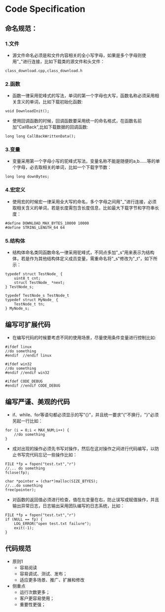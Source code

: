 # Code Specification
## 命名规范：
### 1.文件
* 源文件命名必须是和文件内容相关的全小写字母，如果是多个字母则使用"_"进行连接，比如下载类的源文件和头文件：
```
class_download.cpp,class_download.h
```
### 2.函数
* 函数一律采用驼峰式的写法，单词的第一个字母也大写，函数名称必须采用相关含义的单词，比如下载初始化函数:
```
void DownloadInit();
```
* 使用回调函数的时候，回调函数要采用统一的命名格式，在函数名前加"CallBack",比如下载数据的回调函数:
```
long long CallBackWrittenData();
```
### 3.变量
* 变量采用第一个字母小写的驼峰式写法，变量名称不能是随便的a,b……等的单个字母，必去取相关的单词，比如一个下载字节数：
```
long long downBytes;
```
### 4.宏定义
* 使用宏的时候宏一律采用全大写的命名，多个字母之间用"_"进行连接，必须取相关含义的单词，若是长度需包含长度信息，比如最大下载字节和字符串长度：
```
#define DOWNLOAD_MAX_BYTES_10000 10000
#define STRING_LENGTH_64 64
```
### 5.结构体
* 结构体命名类同函数命名一律采用驼峰式，不同点多加"_s"用来表示为结构体，若是作为其他结构体定义成员变量，需重命名将"_s"修改为"_t"，如下所示：
```
typedef struct TestNode_ {
    uint8_t cnt;
    struct TestNode_ *next;
} TestNode_s;

typedef TestNode_s TestNode_t
typedef struct MyNode_ {
    TestNode_t tn;
} MyNode_s;
```    
## 编写可扩展代码
* 在编写代码的时候要考虑不同的使用场景，尽量使用条件变量进行控制比如:
```
#ifdef linux
//do something
#endif  //endif linux

#ifdef win32
//do something
#endif //endif win32

#ifdef CODE_DEBUG
#endif //endif CODE_DEBUG
```
## 编写严谨、美观的代码
* if、while、for等语句都必须显示的写"{}"，并且统一要求"{"不换行，"}"必须另起一行比如：
```
for (i = 0;i < MAX_NUM;i++) {
	//do something
}
```
* 成对出现的操作必须先书写对操作，然后在这对操作之间进行代码编写，以防止书写完代码忘记一些操作比如：
```
FILE *fp = fopen("test.txt","r")
//... do something
fclose(fp);

char *pointer = (char*)malloc(SIZE_BTYES);
//...do something
free(pointer);
```
* 对函数的返回值必须进行检查，值在左变量在右，防止误写成赋值操作，并且输出异常日志，日志输出采用团队编写的日志系统，比如：
```
FILE *fp = fopen("test.txt","r")
if (NULL == fp) {
	LOG_ERROR("open test.txt failure");
	exit(-1);
}
```

## 代码规范
* 原则1
	- 容易阅读
	- 容易调试、测试、发布；
	- 适应更多场景、推广、扩展和修改
* 侧重点
	- 运行次数更多；
	- 客户更容易使用；
	- 重要性更强；
